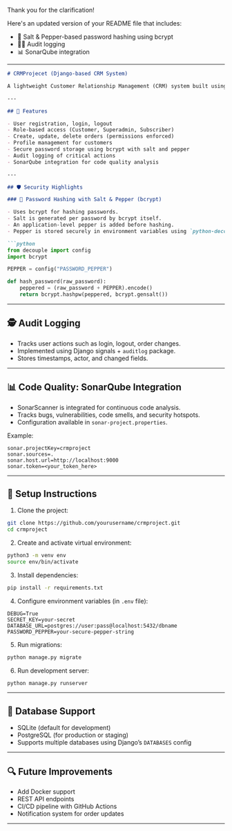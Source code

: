 Thank you for the clarification!

Here's an updated version of your README file that includes:

* 🔐 Salt & Pepper-based password hashing using bcrypt
* 🕵️‍♂️ Audit logging
* 📊 SonarQube integration

---

````markdown
# CRMProjecet (Django-based CRM System)

A lightweight Customer Relationship Management (CRM) system built using Django. This app includes user role management (customer, superadmin, subscriber), order processing, audit logging, secure password handling, and SonarQube integration.

---

## 🚀 Features

- User registration, login, logout
- Role-based access (Customer, Superadmin, Subscriber)
- Create, update, delete orders (permissions enforced)
- Profile management for customers
- Secure password storage using bcrypt with salt and pepper
- Audit logging of critical actions
- SonarQube integration for code quality analysis

---

## 🛡️ Security Highlights

### 🔐 Password Hashing with Salt & Pepper (bcrypt)

- Uses bcrypt for hashing passwords.
- Salt is generated per password by bcrypt itself.
- An application-level pepper is added before hashing.
- Pepper is stored securely in environment variables using `python-decouple`.

```python
from decouple import config
import bcrypt

PEPPER = config("PASSWORD_PEPPER")

def hash_password(raw_password):
    peppered = (raw_password + PEPPER).encode()
    return bcrypt.hashpw(peppered, bcrypt.gensalt())
````

---

## 🕵️ Audit Logging

* Tracks user actions such as login, logout, order changes.
* Implemented using Django signals + `auditlog` package.
* Stores timestamps, actor, and changed fields.

---

## 📊 Code Quality: SonarQube Integration

* SonarScanner is integrated for continuous code analysis.
* Tracks bugs, vulnerabilities, code smells, and security hotspots.
* Configuration available in `sonar-project.properties`.

Example:

```properties
sonar.projectKey=crmproject
sonar.sources=.
sonar.host.url=http://localhost:9000
sonar.token=<your_token_here>
```

---

## 🧰 Setup Instructions

1. Clone the project:

```bash
git clone https://github.com/yourusername/crmproject.git
cd crmproject
```

2. Create and activate virtual environment:

```bash
python3 -m venv env
source env/bin/activate
```

3. Install dependencies:

```bash
pip install -r requirements.txt
```

4. Configure environment variables (in `.env` file):

```env
DEBUG=True
SECRET_KEY=your-secret
DATABASE_URL=postgres://user:pass@localhost:5432/dbname
PASSWORD_PEPPER=your-secure-pepper-string
```

5. Run migrations:

```bash
python manage.py migrate
```

6. Run development server:

```bash
python manage.py runserver
```

---

## 🐘 Database Support

* SQLite (default for development)
* PostgreSQL (for production or staging)
* Supports multiple databases using Django’s `DATABASES` config

---

## 🔍 Future Improvements

* Add Docker support
* REST API endpoints
* CI/CD pipeline with GitHub Actions
* Notification system for order updates

---

